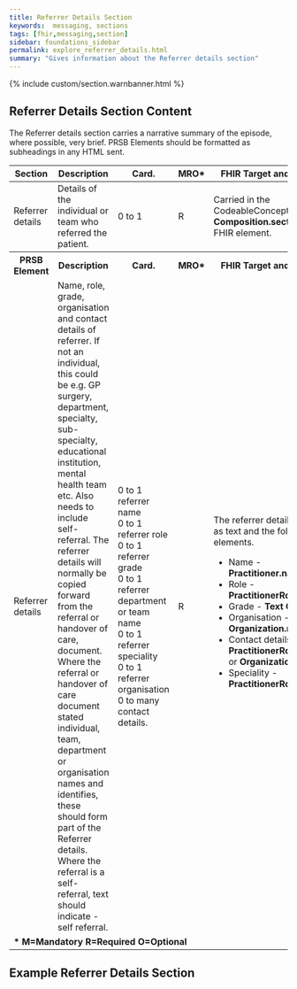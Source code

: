 ```yaml
---
title: Referrer Details Section
keywords:  messaging, sections
tags: [fhir,messaging,section]
sidebar: foundations_sidebar
permalink: explore_referrer_details.html
summary: "Gives information about the Referrer details section"
---
```


{% include custom/section.warnbanner.html %}

## Referrer Details Section Content ##
The Referrer details section carries a narrative summary of the episode, where possible, very brief. PRSB Elements should be formatted as subheadings in any HTML sent.

<table style="width:100%;max-width: 100%;">
	<thead>
		<tr>
			<th width="15%">Section</th>
			<th width="35%">Description</th>
			<th width="5%">Card.</th>
			<th width="5%">MRO*</th>
			<th width="40%">FHIR Target and Guidance</th>
		</tr>
	</thead>
	<tbody>
		<tr>
			<td>Referrer details</td>
			<td>Details of the individual or team who referred the patient.</td>
			<td>0 to 1</td>
			<td>R</td>
			<td>Carried in the CodeableConcept of <b>Composition.section.code</b> FHIR element.</td>
		</tr>
		<tr>
			<th>PRSB Element</th>
			<th>Description</th>
			<th>Card.</th>
			<th>MRO*</th>
			<th>FHIR Target and Guidance</th>		
		</tr>
		<tr>
			<td>Referrer details</td>
			<td>Name, role, grade, organisation and contact details of referrer. If not an individual, this could be e.g. GP surgery, department, specialty, sub-specialty, educational institution, mental health team etc. Also needs to include self-referral. The referrer details will normally be copied forward from the referral or handover of care, document. Where the referral or handover of care document stated individual, team, department or organisation names and identifies, these should form part of the Referrer details. Where the referral is a self-referral, text should indicate - self referral.</td>
			<td>0 to 1 referrer name<br/>0 to 1 referrer role<br/>0 to 1 referrer grade<br/>0 to 1 referrer department or team name<br/>0 to 1 referrer speciality<br/>0 to 1 referrer organisation<br/>0 to many contact details. </td>
			<td>R</td>
			<td>The referrer details are sent as text and the following FHIR elements.
			<ul>
			<li>Name - <b>Practitioner.name</b></li>
			<li>Role - <b>PractitionerRole.code</b></li>
			<li>Grade - <b>Text Only</b></li>
			<li>Organisation - <b>Organization.name</b></li>
			<li>Contact details - <b>PractitionerRole.telecom</b> or <b>Organization.telecom</b></li>
			<li>Speciality - <b>PractitionerRole.specialty</b></li>
</ul>
	

</td>
		</tr>
		<tr>
		<td colspan="5"><b>* M=Mandatory R=Required O=Optional</b></td>
		</tr>
	</tbody>
</table>

##  Example Referrer Details Section ##

<script src="https://gist.github.com/IOPS-DEV/126c39b7ae12867b59910a3f71a4a620.js"></script>






